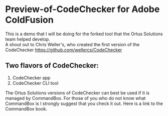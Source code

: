 # Preview-of-CodeChecker for Adobe ColdFusion
This is a demo that I will be doing for the forked tool that the Ortus Solutions team helped develop.   
A shout out to Chris Weller's, who created the first version of the CodeChecker https://github.com/wellercs/CodeChecker   

## Two flavors of CodeChecker:  

1. CodeChecker app   
2. CodeChecker CLI tool  

The Ortus Solutions versions of CodeChecker can best be used if it is managed by CommandBox. For those of you who do not know what CommandBox is I strongly suggest that you check it out. Here is a link to the CommandBox book. 
